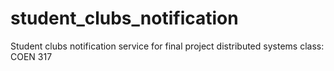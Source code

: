 # student_clubs_notification
Student clubs notification service for final project distributed systems class: COEN 317
